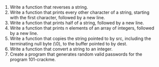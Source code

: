 1. Write a function that reverses a string.
2. Write a function that prints every other character of a string, starting with the first character, followed by a new line.
3. Write a function that prints half of a string, followed by a new line.
4. Write a function that prints n elements of an array of integers, followed by a new line.
5. Write a function that copies the string pointed to by src, including the terminating null byte (\0), to the buffer pointed to by dest.
6. Write a function that convert a string to an integer.
7. Create a program that generates random valid passwords for the program 101-crackme.
